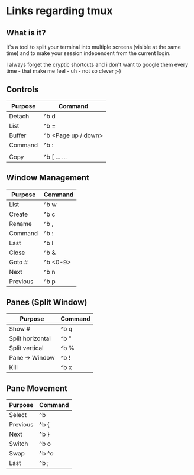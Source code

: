 # Links regarding tmux

## What is it?

It's a tool to split your terminal into multiple screens (visible at the same time) and to make your session independent from the current login.

I always forget the cryptic shortcuts and i don't want to google them every time - that make me feel - uh - not so clever ;-)

## Controls

|Purpose | Command|
|---|---|
|Detach|^b d|
|List| ^b =|
|Buffer|^b <Page up / down>|
|Command |^b : <command>|
|||
|Copy|^b [ ... <space> ... <return>|

## Window Management

|Purpose | Command|
|---|---|
|List|^b w|
|Create| ^b c|
|Rename|^b , <name>|
|Command |^b : <command>|
|Last|^b l|
|Close|^b &|
|Goto #| ^b <0-9>|
|Next|^b n|
|Previous|^b p|

## Panes (Split Window)

|Purpose | Command|
|---|---|
|Show #|^b q|
|Split horizontal| ^b "|
|Split vertical| ^b %|
|Pane -> Window|^b !|
|Kill |^b x|

## Pane Movement

|Purpose | Command|
|---|---|
|Select|^b <arrow>|
|Previous| ^b {|
|Next| ^b }|  
|Switch| ^b o|
|Swap| ^b ^o|
|Last| ^b ;|
